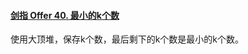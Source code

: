 #### [剑指 Offer 40. 最小的k个数](https://leetcode.cn/problems/zui-xiao-de-kge-shu-lcof/)

使用大顶堆，保存k个数，最后剩下的k个数是最小的k个数。
